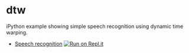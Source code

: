 dtw
===

iPython example showing simple speech recognition using dynamic time warping.

* [Speech recognition](https://github.com/crawles/dtw/blob/master/Speech_Recognition_DTW.ipynb)
[![Run on Repl.it](https://repl.it/badge/github/crawles/dtw)](https://repl.it/github/crawles/dtw)